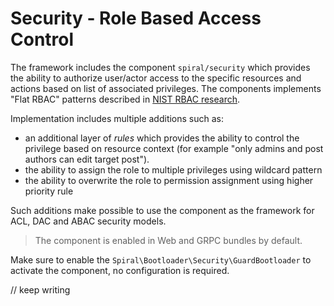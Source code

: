 # Security - Role Based Access Control
The framework includes the component `spiral/security` which provides the ability to authorize user/actor access to the
specific resources and actions based on list of associated privileges. The components implements "Flat RBAC" patterns
described in [NIST RBAC research](https://csrc.nist.gov/projects/role-based-access-control). 

Implementation includes multiple additions such as:
- an additional layer of *rules* which provides the ability to control the privilege based on 
resource context (for example "only admins and post authors can edit target post").
- the ability to assign the role to multiple privileges using wildcard pattern
- the ability to overwrite the role to permission assignment using higher priority rule

Such additions make possible to use the component as the framework for ACL, DAC and ABAC security models.

> The component is enabled in Web and GRPC bundles by default.

Make sure to enable the `Spiral\Bootloader\Security\GuardBootloader` to activate the component, no configuration is 
required.

// keep writing
